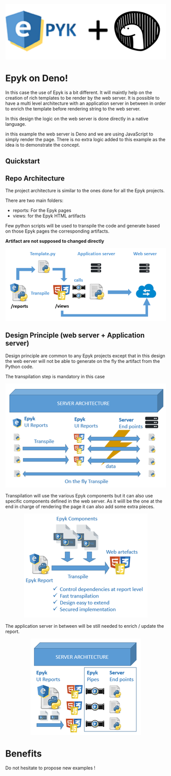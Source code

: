 
![](https://raw.githubusercontent.com/epykure/epyk-deno/master/static/images/logo.ico)


# Epyk on Deno!

In this case the use of Epyk is a bit different. It will maintly help on the creation of rich templates to be render by the web server.
It is possible to have a multi level architecture with an application server in between in order to enrich the template before 
rendering string to the web server.

In this design the logic on the web server is done directly in a native language.

in this example the web server is Deno and we are using JavaScript to simply render the page.
There is no extra logic added to this example as the idea is to demonstrate the concept.


## Quickstart


## Repo Architecture

The project architecture is similar to the ones done for all the Epyk projects.

There are two main folders:
- reports: For the Epyk pages
- views: for the Epyk HTML artifacts

Few python scripts will be used to transpile the code and generate based on those Epyk pages the corresponding artifacts.

**Artifact are not supposed to changed directly**

<div align="center" >
    <img src="https://github.com/epykure/epyk-deno/blob/master/static/images/application_server.PNG?raw=true">
</div>

## Design Principle (web server + Application server)

Design principle are common to any Epyk projects except that in this design the web eerver will not be able to generate on 
the fly the artifact from the Python code.

The transpilation step is mandatory in this case

<div align="center" >
    <img src="https://github.com/epykure/epyk-deno/blob/master/static/images/server_archi_1.PNG?raw=true">
</div>


Transpilation will use the various Epyk components but it can also use specific components defined in the web server.
As it wiill be the one at the end in charge of rendering the page it can also add some extra pieces.

<div align="center" >
    <img src="https://github.com/epykure/epyk-deno/blob/master/static/images/server_archi_2.PNG?raw=true">
</div>

The application server in between will be still needed to enrich / update the report.

<div align="center" >
    <img src="https://github.com/epykure/epyk-deno/blob/master/static/images/server_archi_3.PNG?raw=true">
</div>


Benefits
================================


Do not hesitate to propose new examples !
